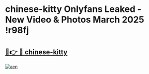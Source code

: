 # chinese-kitty Onlyfans Leaked - New Video & Photos March 2025 !r98fj

# <h2><a href="https://u89po2.iuczelnia.edu.pl?title=chinese-kitty&ref=r98fj">🔗👉 🔴 chinese-kitty</a></h2>

[![acn](https://github.com/user-attachments/assets/0f9c940e-d8b0-45ae-aac7-cd30a18b3e1c)](https://u89po2.iuczelnia.edu.pl?title=chinese-kitty&ref=r98fj)

